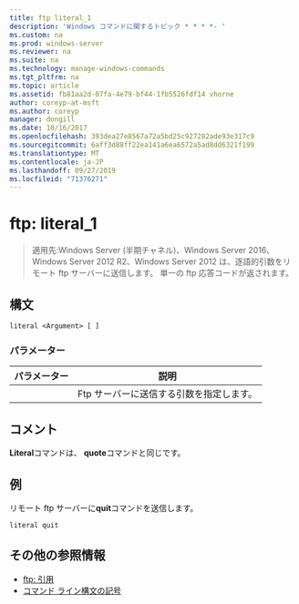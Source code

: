 ```yaml
---
title: ftp literal_1
description: 'Windows コマンドに関するトピック * * * *- '
ms.custom: na
ms.prod: windows-server
ms.reviewer: na
ms.suite: na
ms.technology: manage-windows-commands
ms.tgt_pltfrm: na
ms.topic: article
ms.assetid: fb81aa2d-07fa-4e79-bf44-1fb5526fdf14 vhorne
author: coreyp-at-msft
ms.author: coreyp
manager: dongill
ms.date: 10/16/2017
ms.openlocfilehash: 393dea27e8567a72a5bd25c927282ade93e317c9
ms.sourcegitcommit: 6aff3d88ff22ea141a6ea6572a5ad8dd6321f199
ms.translationtype: MT
ms.contentlocale: ja-JP
ms.lasthandoff: 09/27/2019
ms.locfileid: "71376271"
---
```

# <a name="ftp-literal_1"></a>ftp: literal_1

>適用先:Windows Server (半期チャネル)、Windows Server 2016、Windows Server 2012 R2、Windows Server 2012 は、逐語的引数をリモート ftp サーバーに送信します。 単一の ftp 応答コードが返されます。   

## <a name="syntax"></a>構文  
```  
literal <Argument> [ ]  
```  
### <a name="parameters"></a>パラメーター  

| パラメーター  |                    説明                    |
|------------|---------------------------------------------------|
| <Argument> | Ftp サーバーに送信する引数を指定します。 |

## <a name="remarks"></a>コメント  
**Literal**コマンドは、 **quote**コマンドと同じです。  
## <a name="BKMK_Examples"></a>例  
リモート ftp サーバーに**quit**コマンドを送信します。  
```  
literal quit  
```  
## <a name="additional-references"></a>その他の参照情報  
-   [ftp: 引用](ftp-quote.md)  
-   [コマンド ライン構文の記号](command-line-syntax-key.md)  

